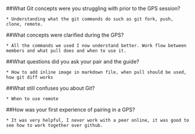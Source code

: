 ##What Git concepts were you struggling with prior to the GPS session?

    * Understanding what the git commands do such as git fork, push, clone, remote.
##What concepts were clarified during the GPS?

    * All the commands we used I now understand better. Work flow between members and what pull does and when to use it.
##What questions did you ask your pair and the guide?

    * How to add inline image in markdown file, when pull should be used, how git diff works
##What still confuses you about Git?

    * When to use remote
##How was your first experience of pairing in a GPS?

    * It was very helpful, I never work with a peer online, it was good to see how to work together over github.
